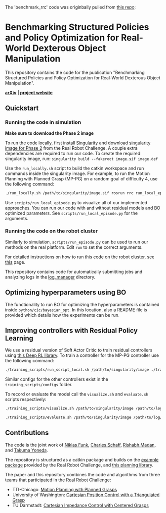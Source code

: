 The 'benchmark_rrc' code was originbally pulled from [this repo](https://github.com/cbschaff/benchmark-rrc):


Benchmarking Structured Policies and Policy Optimization for Real-World Dexterous Object Manipulation
=============================================================

This repository contains the code for the publication "Benchmarking Structured Policies and Policy
Optimization for Real-World Dexterous Object Manipulation".

**[arXiv](https://arxiv.org/abs/2105.02087) | [project website](https://sites.google.com/view/benchmark-rrc)**

## Quickstart

### Running the code in simulation

**Make sure to download the Phase 2 image**

To run the code locally, first install [Singularity](https://sylabs.io/guides/3.5/user-guide/quick_start.html)
and download [singularity image for Phase 2](https://people.tuebingen.mpg.de/felixwidmaier/realrobotchallenge/robot_phase/singularity.html#singularity-download-image)
from the Real Robot Challenge. A couple extra dependencies are required to run our code. To create the required singularity image, run:
```singularity build --fakeroot image.sif image.def```

Use the `run_locally.sh` script to build the catkin workspace and run commands
inside the singularity image.
For example, to run the Motion Planning with Planned Grasp (MP-PG) on a random goal of difficulty 4, use the following
command:
```bash
./run_locally.sh /path/to/singularity/image.sif rosrun rrc run_local_episode.py 4 mp-pg
```

Use ```scripts/run_local_episode.py``` to visualize all of our implemented approaches. You can run our code with and without residual models and BO optimized parameters. See ```scripts/run_local_episode.py``` for the arguments.


### Running the code on the robot cluster

Similarly to simulation, ```scripts/run_episode.py``` can be used to run our methods on the real platform. Edit ```run``` to set the correct arguments.

For detailed instructions on how to run this code on the robot cluster, see [this](https://people.tuebingen.mpg.de/felixwidmaier/realrobotchallenge/robot_phase/submission_system.html) page.

This repository contains code for automatically submitting jobs and analyzing logs in the [log_manager](https://github.com/ripl-ttic/rrc_phase_3/tree/cleanup/log_manager) directory.


## Optimizing hyperparameters using BO

The functionality to run BO for optimizing the hyperparameters is contained inside `python/cic/bayesian_opt`. 
In this location, also a README file is provided which details how the experiments can be run.


## Improving controllers with Residual Policy Learning

We use a residual version of Soft Actor Critic to train residual controllers using [this Deep RL library](https://github.com/cbschaff/dl).
To train a controller for the MP-PG controller use the following command:

```bash
./training_scripts/run_script_local.sh /path/to/singularity/image ./training_scripts/configs/mp_pg.yaml
```

Similar configs for the other controllers exist in the ```training_scripts/configs``` folder.

To record or evaluate the model call the ```visualize.sh``` and ```evaluate.sh``` scripts respectively:


```bash
./training_scripts/visualize.sh /path/to/singularity/image /path/to/log/directory -n num_episodes -t ckpt

./training_scripts/evaluate.sh /path/to/singularity/image /path/to/log/directory -n num_episodes -t ckpt
```

## Contributions

The code is the joint work of [Niklas Funk](https://github.com/nifunk), [Charles Schaff](https://github.com/cbschaff), [Rishabh Madan](https://github.com/madan96), and [Takuma Yoneda](https://github.com/takuma-ynd).

The repository is structured as a catkin package and builds on the
[example package](https://github.com/rr-learning/rrc_example_package) provided by the Real Robot Challenge,
and [this planning library](https://github.com/yijiangh/pybullet_planning).

The paper and this repository combines the code and algorithms from three teams that participated in the Real Robot Challenge:
- TTI-Chicago: [Motion Planning with Planned Grasps](http://arxiv.org/abs/2101.02842)
- University of Washington: [Cartesian Position Control with a Triangulated Grasp](https://openreview.net/pdf?id=9tYX-lukeq)
- TU Darmstadt: [Cartesian Impedance Control with Centered Grasps](https://openreview.net/pdf?id=JWUqwie0--W)
